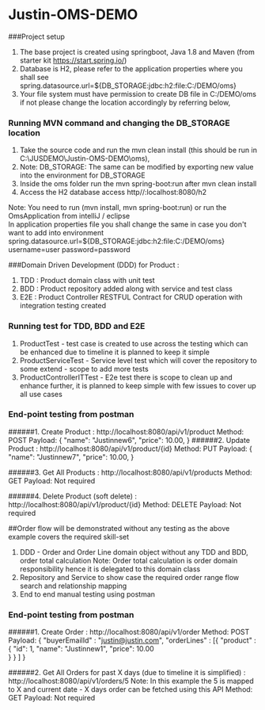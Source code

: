 # Justin-OMS-DEMO

###Project setup
1. The base project is created using springboot, Java 1.8 and Maven (from starter kit https://start.spring.io/) 
2. Database is H2, please refer to the application properties where you shall see spring.datasource.url=${DB_STORAGE:jdbc:h2:file:C:/DEMO/oms}
3. Your file system must have permission to create DB file in C:/DEMO/oms if not please change the location accordingly by referring below, 

### Running MVN command and changing the DB_STORAGE location 
1. Take the source code and run the mvn clean install (this should be run in C:\JUSDEMO\Justin-OMS-DEMO\oms),
2. Note: DB_STORAGE: The same can be modified by exporting new value into the environment for DB_STORAGE 
3. Inside the oms folder run the mvn spring-boot:run after mvn clean install
4. Access the H2 database access http//:localhost:8080/h2

Note: You need to run (mvn install, mvn spring-boot:run) or run the OmsApplication from intelliJ / eclipse  
In application properties file you shall change the same in case you don't want to add into environment 
spring.datasource.url=${DB_STORAGE:jdbc:h2:file:C:/DEMO/oms}
username=user
password=password

###Domain Driven Development (DDD) for Product : 
1. TDD : Product domain class with unit test
2. BDD : Product repository added along with service and test class
3. E2E : Product Controller RESTFUL Contract for CRUD operation with integration testing created  

### Running test for TDD, BDD and E2E
1. ProductTest - test case is created to use across the testing which can be enhanced due to timeline it is planned to keep it simple
2. ProductServiceTest - Service level test which will cover the repository to some extend - scope to add more tests
3. ProductControllerITTest - E2e test there is scope to clean up and enhance further, it is planned to keep simple with few issues to cover up all use cases

### End-point testing from postman
######1. Create Product : http://localhost:8080/api/v1/product
Method: POST
Payload: {
             "name": "Justinnew6",
             "price": 10.00,
         }
######2. Update Product : http://localhost:8080/api/v1/product/{id}
Method: PUT
Payload: {
             "name": "Justinnew7",
             "price": 10.00,
         }

######3. Get All Products : http://localhost:8080/api/v1/products
Method: GET
Payload: Not required

######4. Delete Product (soft delete) : http://localhost:8080/api/v1/product/{id}
Method: DELETE 
Payload: Not required

##Order flow will be demonstrated without any testing as the above example covers the required skill-set 

1. DDD - Order and Order Line domain object without any TDD and BDD, order total calculation 
Note: Order total calculation is order domain responsibility hence it is delegated to this domain class  
2. Repository and Service to show case the required order range flow search and relationship mapping
3. End to end manual testing using postman

### End-point testing from postman
######1. Create Order : http://localhost:8080/api/v1/order
Method: POST
Payload: {
             "buyerEmailId" : "justin@justin.com",
             "orderLines" : [{ 
             "product" : {
                 "id": 1,
                 "name": "Justinnew1",
                 "price": 10.00        
             }
             }
         ]
         }

######2. Get All Orders for past X days (due to timeline it is simplified) : http://localhost:8080/api/v1/orders/5
Note: In this example the 5 is mapped to X and current date - X days order can be fetched using this API 
Method: GET
Payload: Not required